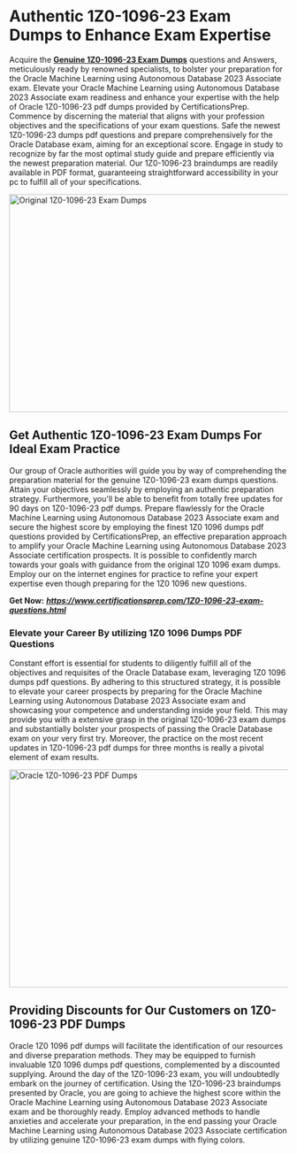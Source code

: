 <h1><strong>Authentic 1Z0-1096-23 Exam Dumps to Enhance Exam Expertise</strong></h1>
<p>Acquire the <a href="https://www.certificationsprep.com/1Z0-1096-23-exam-questions.html"><strong>Genuine 1Z0-1096-23 Exam Dumps</strong></a> questions and Answers, meticulously ready by renowned specialists, to bolster your preparation for the Oracle Machine Learning using Autonomous Database 2023 Associate exam. Elevate your Oracle Machine Learning using Autonomous Database 2023 Associate exam readiness and enhance your expertise with the help of Oracle 1Z0-1096-23 pdf dumps provided by CertificationsPrep. Commence by discerning the material that aligns with your profession objectives and the specifications of your exam questions. Safe the newest 1Z0-1096-23 dumps pdf questions and prepare comprehensively for the Oracle Database exam, aiming for an exceptional score. Engage in study to recognize by far the most optimal study guide and prepare efficiently via the newest preparation material. Our 1Z0-1096-23 braindumps are readily available in PDF format, guaranteeing straightforward accessibility in your pc to fulfill all of your specifications.</p>
<p><img src="https://i.imgur.com/XTkKqDV.png" alt="Original 1Z0-1096-23 Exam Dumps" width="700" height="394" /></p>
<h2><strong>Get Authentic 1Z0-1096-23 Exam Dumps For Ideal Exam Practice</strong></h2>
<p>Our group of Oracle authorities will guide you by way of comprehending the preparation material for the genuine 1Z0-1096-23 exam dumps questions. Attain your objectives seamlessly by employing an authentic preparation strategy. Furthermore, you'll be able to benefit from totally free updates for 90 days on 1Z0-1096-23 pdf dumps. Prepare flawlessly for the Oracle Machine Learning using Autonomous Database 2023 Associate exam and secure the highest score by employing the finest 1Z0 1096 dumps pdf questions provided by CertificationsPrep, an effective preparation approach to amplify your Oracle Machine Learning using Autonomous Database 2023 Associate certification prospects. It is possible to confidently march towards your goals with guidance from the original 1Z0 1096 exam dumps. Employ our on the internet engines for practice to refine your expert expertise even though preparing for the 1Z0 1096 new questions.</p>
<p><strong>Get Now:</strong>&nbsp;<strong><a href="https://www.certificationsprep.com/1Z0-1096-23-exam-questions.html"><em>https://www.certificationsprep.com/1Z0-1096-23-exam-questions.html</em></a></strong></p>
<h3><strong>Elevate your Career By utilizing 1Z0 1096 Dumps PDF Questions</strong></h3>
<p>Constant effort is essential for students to diligently fulfill all of the objectives and requisites of the Oracle Database exam, leveraging 1Z0 1096 dumps pdf questions. By adhering to this structured strategy, it is possible to elevate your career prospects by preparing for the Oracle Machine Learning using Autonomous Database 2023 Associate exam and showcasing your competence and understanding inside your field. This may provide you with a extensive grasp in the original 1Z0-1096-23 exam dumps and substantially bolster your prospects of passing the Oracle Database exam on your very first try. Moreover, the practice on the most recent updates in 1Z0-1096-23 pdf dumps for three months is really a pivotal element of exam results.</p>
<p><a href="https://www.certificationsprep.com/1Z0-1096-23-exam-questions.html"><img src="https://i.imgur.com/DQYUJ45.png" alt="Oracle 1Z0-1096-23 PDF Dumps" width="700" height="394" /></a></p>
<h2><strong>Providing Discounts for Our Customers on 1Z0-1096-23 PDF Dumps</strong></h2>
<p>Oracle 1Z0 1096 pdf dumps will facilitate the identification of our resources and diverse preparation methods. They may be equipped to furnish invaluable 1Z0 1096 dumps pdf questions, complemented by a discounted supplying. Around the day of the 1Z0-1096-23 exam, you will undoubtedly embark on the journey of certification. Using the 1Z0-1096-23 braindumps presented by Oracle, you are going to achieve the highest score within the Oracle Machine Learning using Autonomous Database 2023 Associate exam and be thoroughly ready. Employ advanced methods to handle anxieties and accelerate your preparation, in the end passing your Oracle Machine Learning using Autonomous Database 2023 Associate certification by utilizing genuine 1Z0-1096-23 exam dumps with flying colors.</p>
